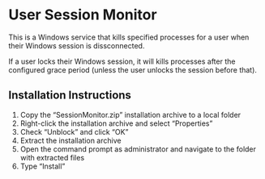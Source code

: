 # User Session Monitor
This is a Windows service that kills specified processes for a user when their Windows session is dissconnected.

If a user locks their Windows session, it will kills processes after the configured grace period (unless the user unlocks the session before that).

## Installation Instructions
1. Copy the “SessionMonitor.zip” installation archive to a local folder
2. Right-click the installation archive and select “Properties”
3. Check “Unblock” and click “OK”
4. Extract the installation archive
5. Open the command prompt as administrator and navigate to the folder with extracted files
6. Type “Install”
